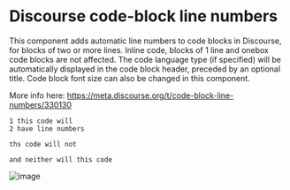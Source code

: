 # Discourse code-block line numbers
This component adds automatic line numbers to code blocks in Discourse, for blocks of two or more lines. Inline code, blocks of 1 line and onebox code blocks are not affected. 
The code language type (if specified) will be automatically displayed in the code block header, preceded by an optional title.  Code block font size can also be changed in this component.

More info here: https://meta.discourse.org/t/code-block-line-numbers/330130


```
1 this code will
2 have line numbers
```

```
ths code will not
```

`and neither will this code`

![image](https://github.com/user-attachments/assets/6f0a87e7-f54a-4e11-b289-602d39f8c1e0)
